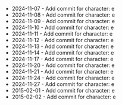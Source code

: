 - 2024-11-07 - Add commit for character: e
- 2024-11-08 - Add commit for character: e
- 2024-11-09 - Add commit for character: e
- 2024-11-10 - Add commit for character: e
- 2024-11-11 - Add commit for character: e
- 2024-11-12 - Add commit for character: e
- 2024-11-13 - Add commit for character: e
- 2024-11-14 - Add commit for character: e
- 2024-11-17 - Add commit for character: e
- 2024-11-20 - Add commit for character: e
- 2024-11-21 - Add commit for character: e
- 2024-11-24 - Add commit for character: e
- 2024-11-27 - Add commit for character: e
- 2015-02-01 - Add commit for character: e
- 2015-02-02 - Add commit for character: e
